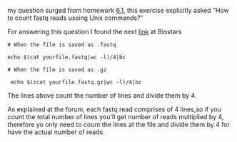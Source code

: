 my question surged from homework [6.1](https://github.com/u-genoma/BioinfinvRepro/blob/master/Unidad6/Tutorial_Control_de_calidad_de_lecturas_NGS.md), this exercise explicitly asked “How to count fastq reads ussing Unix commands?”

For answering this question I found the next [link](https://www.biostars.org/p/139006/) at Biostars

```
# When the file is saved as .fastq  

echo $(cat yourfile.fastq|wc -l)/4|bc

# When the file is saved as .gz  

 echo $(zcat yourfile.fastq.gz|wc -l)/4|bc
```
The lines above count the number of lines and divide them by 4.

As explained at the forum, each fastq read comprises of 4 lines,so if you count the total number of lines you'll get number of reads multiplied by 4, therefore yo only need to count the lines at the file and divide them by 4 for have the actual number of reads.
